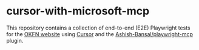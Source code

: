 # cursor-with-microsoft-mcp

This repository contains a collection of end-to-end (E2E) Playwright tests for the [OKFN website](https://okfn.org/) using [Cursor](https://www.cursor.so/) and the [Ashish-Bansal/playwright-mcp](https://github.com/Ashish-Bansal/playwright-mcp) plugin.
